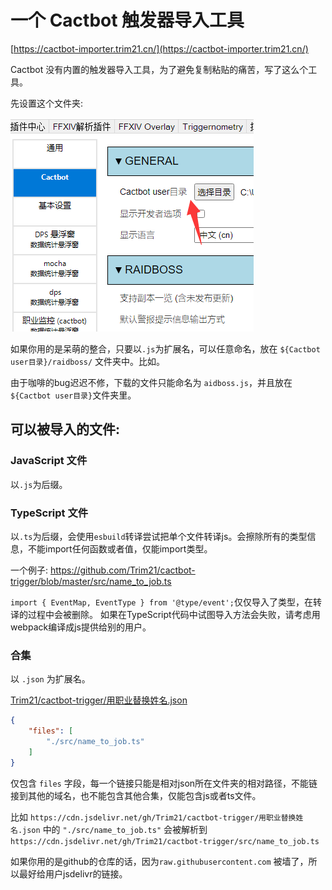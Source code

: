 # 一个 Cactbot 触发器导入工具

[https://cactbot-importer.trim21.cn/](https://cactbot-importer.trim21.cn/)

Cactbot 没有内置的触发器导入工具，为了避免复制粘贴的痛苦，写了这么个工具。

先设置这个文件夹:

![](./docs/cactbot-user.png)

如果你用的是呆萌的整合，只要以`.js`为扩展名，可以任意命名，放在 `${Cactbot user目录}/raidboss/` 文件夹中。比如。

由于咖啡的bug迟迟不修，下载的文件只能命名为 `aidboss.js`，并且放在`${Cactbot user目录}`文件夹里。



## 可以被导入的文件:

### JavaScript 文件

以`.js`为后缀。

### TypeScript 文件

以`.ts`为后缀，会使用`esbuild`转译尝试把单个文件转译js。会擦除所有的类型信息，不能import任何函数或者值，仅能import类型。

一个例子: https://github.com/Trim21/cactbot-trigger/blob/master/src/name_to_job.ts

`import { EventMap, EventType } from '@type/event';`仅仅导入了类型，在转译的过程中会被删除。
如果在TypeScript代码中试图导入方法会失败，请考虑用webpack编译成js提供给别的用户。

### 合集

以 `.json` 为扩展名。

[Trim21/cactbot-trigger/用职业替换姓名.json](https://github.com/Trim21/cactbot-trigger/blob/master/用职业替换姓名.json)

```json
{
    "files": [
        "./src/name_to_job.ts"
    ]
}
```

仅包含 `files` 字段，每一个链接只能是相对json所在文件夹的相对路径，不能链接到其他的域名，也不能包含其他合集，仅能包含js或者ts文件。

比如 `https://cdn.jsdelivr.net/gh/Trim21/cactbot-trigger/用职业替换姓名.json` 中的 `"./src/name_to_job.ts"` 会被解析到 `https://cdn.jsdelivr.net/gh/Trim21/cactbot-trigger/src/name_to_job.ts`

如果你用的是github的仓库的话，因为`raw.githubusercontent.com` 被墙了，所以最好给用户jsdelivr的链接。
